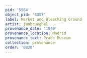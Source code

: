 ```yaml
---
pid: '5564'
object_pid: '3357'
label: Market and Bleaching Ground
artist: janbrueghel
provenance_date: '1849'
provenance_location: Madrid
provenance_text: Prado Museum
collection: provenance
order: '0820'
---
```

